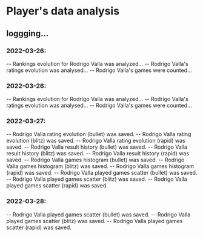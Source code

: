 # Player's data analysis

## loggging...

### 2022-03-26:
-- Rankings evolution for Rodrigo Valla was analyzed...
-- Rodrigo Valla's ratings evolution was analysed...
-- Rodrigo Valla's games were counted...


### 2022-03-26:
-- Rankings evolution for Rodrigo Valla was analyzed...
-- Rodrigo Valla's ratings evolution was analysed...
-- Rodrigo Valla's games were counted...

### 2022-03-27:
-- Rodrigo Valla rating evolution (bullet) was saved.
-- Rodrigo Valla rating evolution (blitz) was saved.
-- Rodrigo Valla rating evolution (rapid) was saved.
-- Rodrigo Valla result history (bullet) was saved.
-- Rodrigo Valla result history (blitz) was saved.
-- Rodrigo Valla result history (rapid) was saved.
-- Rodrigo Valla games histogram (bullet) was saved.
-- Rodrigo Valla games histogram (blitz) was saved.
-- Rodrigo Valla games histogram (rapid) was saved.
-- Rodrigo Valla played games scatter (bullet) was saved.
-- Rodrigo Valla played games scatter (blitz) was saved.
-- Rodrigo Valla played games scatter (rapid) was saved.

### 2022-03-28:
-- Rodrigo Valla played games scatter (bullet) was saved.
-- Rodrigo Valla played games scatter (blitz) was saved.
-- Rodrigo Valla played games scatter (rapid) was saved.

